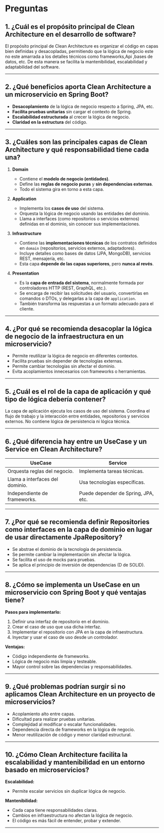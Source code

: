 # Preguntas

## 1. ¿Cuál es el propósito principal de Clean Architecture en el desarrollo de software?

El propósito principal de Clean Architecture es organizar el código en capas bien definidas y desacopladas, permitiendo que la lógica de negocio este no este amarrada a los detalles técnicos como frameworks,Api ,bases de datos, etc. De esta manera se facilita la mantenibilidad, escalabilidad y adaptabilidad del software.

---

## 2. ¿Qué beneficios aporta Clean Architecture a un microservicio en Spring Boot?

- **Desacoplamiento** de la lógica de negocio respecto a Spring, JPA, etc.
- **Facilita pruebas unitarias** sin cargar el contexto de Spring.
- **Escalabilidad estructurada** al crecer la lógica de negocio.
- **Claridad en la estructura** del código.

---

## 3. ¿Cuáles son las principales capas de Clean Architecture y qué responsabilidad tiene cada una?


1. **Domain**  
   - Contiene el **modelo de negocio (entidades)**.
   - Define las **reglas de negocio puras** y **sin dependencias externas**.
   - Todo el sistema gira en torno a esta capa.

2. **Application**  
   - Implementa los **casos de uso** del sistema.
   - Orquesta la lógica de negocio usando las entidades del dominio.
   - Llama a interfaces (como repositorios o servicios externos) definidas en el dominio, sin conocer sus implementaciones.

3. **Infrastructure**  
   - Contiene las **implementaciones técnicas** de los contratos definidos en `domain` (repositorios, servicios externos, adaptadores).
   - Incluye detalles como bases de datos (JPA, MongoDB), servicios REST, mensajería, etc.
   - Esta capa **depende de las capas superiores**, pero **nunca al revés**.

4. **Presentation**  
   - Es la **capa de entrada del sistema**, normalmente formada por controladores HTTP (REST, GraphQL, etc.).
   - Se encarga de recibir las solicitudes del usuario, convertirlas en comandos o DTOs, y delegarlas a la capa de `application`.
   - También transforma las respuestas a un formato adecuado para el cliente.
---

## 4. ¿Por qué se recomienda desacoplar la lógica de negocio de la infraestructura en un microservicio?

- Permite reutilizar la lógica de negocio en diferentes contextos.
- Facilita pruebas sin depender de tecnologías externas.
- Permite cambiar tecnologías sin afectar el dominio.
- Evita acoplamientos innecesarios con frameworks o herramientas.

---

## 5. ¿Cuál es el rol de la capa de aplicación y qué tipo de lógica debería contener?

La capa de aplicación ejecuta los casos de uso del sistema. Coordina el flujo de trabajo y la interacción entre entidades, repositorios y servicios externos. No contiene lógica de persistencia ni lógica técnica.

---

## 6. ¿Qué diferencia hay entre un UseCase y un Service en Clean Architecture?

| **UseCase** | **Service** |
|----------------------------------|------------------------------------|
| Orquesta reglas del negocio.     | Implementa tareas técnicas.        |
| Llama a interfaces del dominio.  | Usa tecnologías específicas.        |
| Independiente de frameworks.     | Puede depender de Spring, JPA, etc.|

---

## 7. ¿Por qué se recomienda definir Repositories como interfaces en la capa de dominio en lugar de usar directamente JpaRepository?

- Se abstrae el dominio de la tecnología de persistencia.
- Se permite cambiar la implementación sin afectar la lógica.
- Se facilita el uso de mocks para pruebas.
- Se aplica el principio de inversión de dependencias (D de SOLID).

---

## 8. ¿Cómo se implementa un UseCase en un microservicio con Spring Boot y qué ventajas tiene?

**Pasos para implementarlo:**

1. Definir una interfaz de repositorio en el dominio.
2. Crear el caso de uso que usa dicha interfaz.
3. Implementar el repositorio con JPA en la capa de infraestructura.
4. Inyectar y usar el caso de uso desde un controlador.

**Ventajas:**

- Código independiente de frameworks.
- Lógica de negocio más limpia y testeable.
- Mayor control sobre las dependencias y responsabilidades.

---

## 9. ¿Qué problemas podrían surgir si no aplicamos Clean Architecture en un proyecto de microservicios?

- Acoplamiento alto entre capas.
- Dificultad para realizar pruebas unitarias.
- Complejidad al modificar o escalar funcionalidades.
- Dependencia directa de frameworks en la lógica de negocio.
- Menor reutilización de código y menor claridad estructural.

---

## 10. ¿Cómo Clean Architecture facilita la escalabilidad y mantenibilidad en un entorno basado en microservicios?

**Escalabilidad:**

- Permite escalar servicios sin duplicar lógica de negocio.

**Mantenibilidad:**

- Cada capa tiene responsabilidades claras.
- Cambios en infraestructura no afectan la lógica de negocio.
- El código es más fácil de entender, probar y extender.

---
